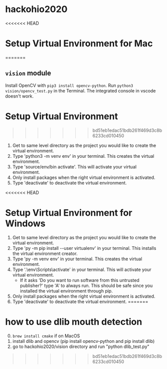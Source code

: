# hackohio2020

<<<<<<< HEAD
# Setup Virtual Environment for Mac #
=======
## `vision` module
Install OpenCV with `pip3 install opencv-python`.
Run `python3 vision/opencv_test.py` in the Terminal. The integrated console in vscode doesn't work.

# Setup Virtual Environment #
>>>>>>> bd51eb1edac51bdb261f469d3c8b6233cd010450
1. Get to same level directory as the project you would like to create the virtual environment. 
2. Type 'python3 -m venv env' in your terminal. This creates the virtual environment.
3. Type 'source/env/bin activate'. This will activate your virtual environment.
4. Only install packages when the right virtual environment is activated.
5. Type 'deactivate' to deactivate the virtual environment.

<<<<<<< HEAD
# Setup Virtual Environment for Windows #
1. Get to same level directory as the project you would like to create the virtual environment. 
2. Type 'py -m pip install --user virtualenv' in your terminal. This installs the virtual environment creator.
3. Type 'py -m venv env' in your terminal. This creates the virtual environment.
4. Type '.\env\Scripts\activate' in your terminal. This will activate your virtual environment.
    - If it asks 'Do you want to run software from this untrusted publisher?' type 'A' to always run. This should be safe since you installed the virtual environment through pip.
5. Only install packages when the right virtual environment is activated.
6. Type 'deactivate' to deactivate the virtual environment.
=======

# how to use dlib mouth detection
0. `brew install cmake` if on MacOS
1. install dlib and opencv (pip install opencv-python and pip install dlib)
2. go to hackohio2020/vision directory and run "python dlib_test.py"
>>>>>>> bd51eb1edac51bdb261f469d3c8b6233cd010450
